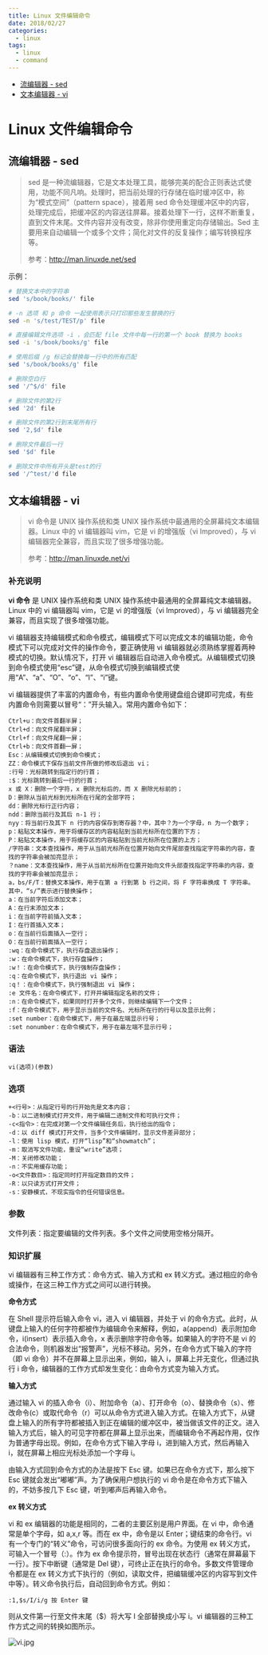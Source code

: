 ```yaml
---
title: Linux 文件编辑命令
date: 2018/02/27
categories:
  - linux
tags:
  - linux
  - command
---
```


<!-- TOC depthFrom:2 depthTo:2 -->

- [流编辑器 - sed](#流编辑器---sed)
- [文本编辑器 - vi](#文本编辑器---vi)

<!-- /TOC -->

# Linux 文件编辑命令

## 流编辑器 - sed

> sed 是一种流编辑器，它是文本处理工具，能够完美的配合正则表达式使用，功能不同凡响。处理时，把当前处理的行存储在临时缓冲区中，称为“模式空间”（pattern space），接着用 sed 命令处理缓冲区中的内容，处理完成后，把缓冲区的内容送往屏幕。接着处理下一行，这样不断重复，直到文件末尾。文件内容并没有改变，除非你使用重定向存储输出。Sed 主要用来自动编辑一个或多个文件；简化对文件的反复操作；编写转换程序等。
>
> 参考：http://man.linuxde.net/sed

示例：

```sh
# 替换文本中的字符串
sed 's/book/books/' file

# -n 选项 和 p 命令 一起使用表示只打印那些发生替换的行
sed -n 's/test/TEST/p' file

# 直接编辑文件选项 -i ，会匹配 file 文件中每一行的第一个 book 替换为 books
sed -i 's/book/books/g' file

# 使用后缀 /g 标记会替换每一行中的所有匹配
sed 's/book/books/g' file

# 删除空白行
sed '/^$/d' file

# 删除文件的第2行
sed '2d' file

# 删除文件的第2行到末尾所有行
sed '2,$d' file

# 删除文件最后一行
sed '$d' file

# 删除文件中所有开头是test的行
sed '/^test/'d file
```

## 文本编辑器 - vi

> vi 命令是 UNIX 操作系统和类 UNIX 操作系统中最通用的全屏幕纯文本编辑器。Linux 中的 vi 编辑器叫 vim，它是 vi 的增强版（vi Improved），与 vi 编辑器完全兼容，而且实现了很多增强功能。
>
> 参考：http://man.linuxde.net/vi

### 补充说明

**vi 命令** 是 UNIX 操作系统和类 UNIX 操作系统中最通用的全屏幕纯文本编辑器。Linux 中的 vi 编辑器叫 vim，它是 vi 的增强版（vi Improved），与 vi 编辑器完全兼容，而且实现了很多增强功能。

vi 编辑器支持编辑模式和命令模式，编辑模式下可以完成文本的编辑功能，命令模式下可以完成对文件的操作命令，要正确使用 vi 编辑器就必须熟练掌握着两种模式的切换。默认情况下，打开 vi 编辑器后自动进入命令模式。从编辑模式切换到命令模式使用“esc”键，从命令模式切换到编辑模式使用“A”、“a”、“O”、“o”、“I”、“i”键。

vi 编辑器提供了丰富的内置命令，有些内置命令使用键盘组合键即可完成，有些内置命令则需要以冒号“：”开头输入。常用内置命令如下：

```
Ctrl+u：向文件首翻半屏；
Ctrl+d：向文件尾翻半屏；
Ctrl+f：向文件尾翻一屏；
Ctrl+b：向文件首翻一屏；
Esc：从编辑模式切换到命令模式；
ZZ：命令模式下保存当前文件所做的修改后退出 vi；
:行号：光标跳转到指定行的行首；
:$：光标跳转到最后一行的行首；
x 或 X：删除一个字符，x 删除光标后的，而 X 删除光标前的；
D：删除从当前光标到光标所在行尾的全部字符；
dd：删除光标行正行内容；
ndd：删除当前行及其后 n-1 行；
nyy：将当前行及其下 n 行的内容保存到寄存器？中，其中？为一个字母，n 为一个数字；
p：粘贴文本操作，用于将缓存区的内容粘贴到当前光标所在位置的下方；
P：粘贴文本操作，用于将缓存区的内容粘贴到当前光标所在位置的上方；
/字符串：文本查找操作，用于从当前光标所在位置开始向文件尾部查找指定字符串的内容，查找的字符串会被加亮显示；
？name：文本查找操作，用于从当前光标所在位置开始向文件头部查找指定字符串的内容，查找的字符串会被加亮显示；
a，bs/F/T：替换文本操作，用于在第 a 行到第 b 行之间，将 F 字符串换成 T 字符串。其中，“s/”表示进行替换操作；
a：在当前字符后添加文本；
A：在行末添加文本；
i：在当前字符前插入文本；
I：在行首插入文本；
o：在当前行后面插入一空行；
O：在当前行前面插入一空行；
:wq：在命令模式下，执行存盘退出操作；
:w：在命令模式下，执行存盘操作；
:w！：在命令模式下，执行强制存盘操作；
:q：在命令模式下，执行退出 vi 操作；
:q！：在命令模式下，执行强制退出 vi 操作；
:e 文件名：在命令模式下，打开并编辑指定名称的文件；
:n：在命令模式下，如果同时打开多个文件，则继续编辑下一个文件；
:f：在命令模式下，用于显示当前的文件名、光标所在行的行号以及显示比例；
:set number：在命令模式下，用于在最左端显示行号；
:set nonumber：在命令模式下，用于在最左端不显示行号；
```

### 语法

```
vi(选项)(参数)
```

### 选项

```
+<行号>：从指定行号的行开始先是文本内容；
-b：以二进制模式打开文件，用于编辑二进制文件和可执行文件；
-c<指令>：在完成对第一个文件编辑任务后，执行给出的指令；
-d：以 diff 模式打开文件，当多个文件编辑时，显示文件差异部分；
-l：使用 lisp 模式，打开“lisp”和“showmatch”；
-m：取消写文件功能，重设“write”选项；
-M：关闭修改功能；
-n：不实用缓存功能；
-o<文件数目>：指定同时打开指定数目的文件；
-R：以只读方式打开文件；
-s：安静模式，不现实指令的任何错误信息。
```

### 参数

文件列表：指定要编辑的文件列表。多个文件之间使用空格分隔开。

### 知识扩展

vi 编辑器有三种工作方式：命令方式、输入方式和 ex 转义方式。通过相应的命令或操作，在这三种工作方式之间可以进行转换。

**命令方式**

在 Shell 提示符后输入命令 vi，进入 vi 编辑器，并处于 vi 的命令方式。此时，从键盘上输入的任何字符都被作为编辑命令来解释，例如，a(append）表示附加命令，i(insert）表示插入命令，x 表示删除字符命令等。如果输入的字符不是 vi 的合法命令，则机器发出“报警声”，光标不移动。另外，在命令方式下输入的字符（即 vi 命令）并不在屏幕上显示出来，例如，输入 i，屏幕上并无变化，但通过执行 i 命令，编辑器的工作方式却发生变化：由命令方式变为输入方式。

**输入方式**

通过输入 vi 的插入命令（i）、附加命令（a）、打开命令（o）、替换命令（s）、修改命令(c）或取代命令（r）可以从命令方式进入输入方式。在输入方式下，从键盘上输入的所有字符都被插入到正在编辑的缓冲区中，被当做该文件的正文。进入输入方式后，输入的可见字符都在屏幕上显示出来，而编辑命令不再起作用，仅作为普通字母出现。例如，在命令方式下输入字母 i，进到输入方式，然后再输入 i，就在屏幕上相应光标处添加一个字母 i。

由输入方式回到命令方式的办法是按下 Esc 键。如果已在命令方式下，那么按下 Esc 键就会发出“嘟嘟”声。为了确保用户想执行的 vi 命令是在命令方式下输入的，不妨多按几下 Esc 键，听到嘟声后再输入命令。

**ex 转义方式**

vi 和 ex 编辑器的功能是相同的，二者的主要区别是用户界面。在 vi 中，命令通常是单个字母，如 a,x,r 等。而在 ex 中，命令是以 Enter；键结束的命令行。vi 有一个专门的“转义”命令，可访问很多面向行的 ex 命令。为使用 ex 转义方式，可输入一个冒号（:）。作为 ex 命令提示符，冒号出现在状态行（通常在屏幕最下一行）。按下中断键（通常是 Del 键），可终止正在执行的命令。多数文件管理命令都是在 ex 转义方式下执行的（例如，读取文件，把编辑缓冲区的内容写到文件中等）。转义命令执行后，自动回到命令方式。例如：

```
:1,$s/I/i/g 按 Enter 键
```

则从文件第一行至文件末尾（$）将大写 I 全部替换成小写 i。vi 编辑器的三种工作方式之间的转换如图所示。

![vi.jpg](http://man.linuxde.net/wp-content/uploads/2013/11/vi.jpg)

```

```

